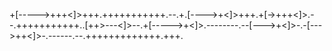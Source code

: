 +[----->+++<]>+++.+++++++++++.--.+.[---->+<]>+++.+[->+++<]>.--.+++++++++++..[++>---<]>--.+[----->+<]>.--------.--[--->+<]>-.-[--->++<]>-.------.--.+++++++++++++.+++.
